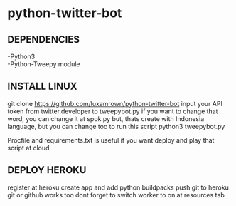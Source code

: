 # python-twitter-bot

## DEPENDENCIES

-Python3 <br>
-Python-Tweepy module

## INSTALL LINUX

git clone https://github.com/luxamrown/python-twitter-bot
input your API token from twitter.developer to tweepybot.py
if you want to change that word, you can change it at spok.py but, thats create with Indonesia language, but you can change too
to run this script
python3 tweepybot.py

Procfile and requirements.txt is useful if you want deploy and play that script at cloud

## DEPLOY HEROKU

register at heroku
create app and add python buildpacks
push git to heroku git or github works too
dont forget to switch worker to on at resources tab
